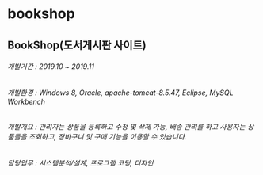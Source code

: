 # bookshop
 
## BookShop(도서게시판 사이트)

###### 개발기간 : 2019.10 ~ 2019.11
###### 개발환경 : Windows 8, Oracle, apache-tomcat-8.5.47, Eclipse, MySQL Workbench
###### 개발개요 : 관리자는 상품을 등록하고 수정 및 삭제 가능, 배송 관리를 하고 사용자는 상품들을 조회하고, 장바구니 및 구매 기능을 이용할 수                   있습니다.
###### 담당업무 : 시스템분석/설계, 프로그램 코딩, 디자인
